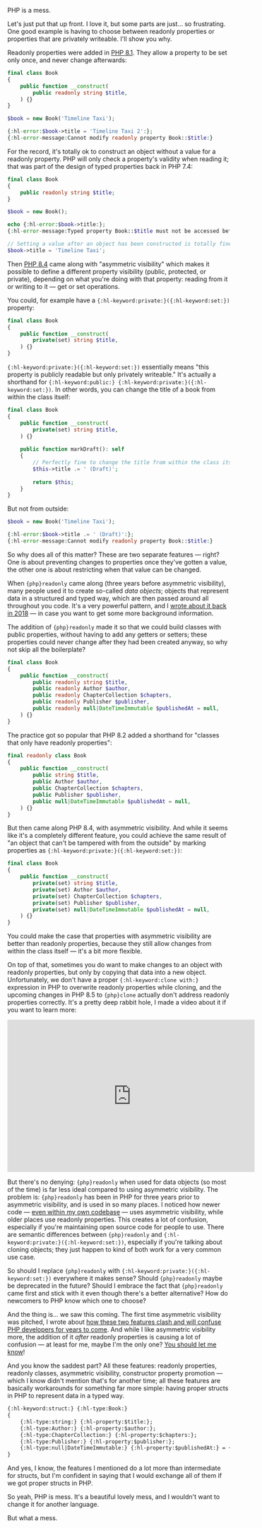 PHP is a mess. 

Let's just put that up front. I love it, but some parts are just… so frustrating. One good example is having to choose between readonly properties or properties that are privately writeable. I'll show you why.

Readonly properties were added in [PHP 8.1](/blog/php-81-readonly-properties). They allow a property to be set only once, and never change afterwards:

```php
final class Book
{
    public function __construct(
        public readonly string $title,
    ) {}
}
```

```php
$book = new Book('Timeline Taxi');

{:hl-error:$book->title = 'Timeline Taxi 2':};
{:hl-error-message:Cannot modify readonly property Book::$title:}
```

For the record, it's totally ok to construct an object without a value for a readonly property. PHP will only check a property's validity when reading it; that was part of the design of typed properties back in PHP 7.4:

```php
final class Book
{
    public readonly string $title;
}

$book = new Book();
```

```php
echo {:hl-error:$book->title:};
{:hl-error-message:Typed property Book::$title must not be accessed before initialization:}

// Setting a value after an object has been constructed is totally fine:
$book->title = 'Timeline Taxi';
```

Then [PHP 8.4](/blog/new-in-php-84#asymmetric-visibility-rfc) came along with "asymmetric visibility" which makes it possible to define a different property visibility (public, protected, or private), depending on what you're doing with that property: reading from it or writing to it — get or set operations. 

You could, for example have a `{:hl-keyword:private:}({:hl-keyword:set:})` property:

```php
final class Book
{
    public function __construct(
        private(set) string $title,
    ) {}
}
```

`{:hl-keyword:private:}({:hl-keyword:set:})` essentially means "this property is publicly readable but only privately writeable." It's actually a shorthand for `{:hl-keyword:public:} {:hl-keyword:private:}({:hl-keyword:set:})`. In other words, you can change the title of a book from within the class itself:

```php
final class Book
{
    public function __construct(
        private(set) string $title,
    ) {}
    
    public function markDraft(): self
    {
        // Perfectly fine to change the title from within the class itself
        $this->title .= ' (Draft)';
    
        return $this;
    }
}
```

But not from outside:

```php
$book = new Book('Timeline Taxi');

{:hl-error:$book->title .= ' (Draft)':};
{:hl-error-message:Cannot modify readonly property Book::$title:}
```

So why does all of this matter? These are two separate features — right? One is about preventing changes to properties once they've gotten a value, the other one is about restricting when that value can be changed.

When `{php}readonly` came along (three years before asymmetric visibility), many people used it to create so-called _data objects_; objects that represent data in a structured and typed way, which are then passed around all throughout you code. It's a very powerful pattern, and I [wrote about it back in 2018](/blog/structuring-unstructured-data) — in case you want to get some more background information. 

The addition of `{php}readonly` made it so that we could build classes with public properties, without having to add any getters or setters; these properties could never change after they had been created anyway, so why not skip all the boilerplate?

```php
final class Book
{
    public function __construct(
        public readonly string $title,
        public readonly Author $author,
        public readonly ChapterCollection $chapters,
        public readonly Publisher $publisher,
        public readonly null|DateTimeImmutable $publishedAt = null,
    ) {}
}
```

The practice got so popular that PHP 8.2 added a shorthand for "classes that only have readonly properties": 

```php
final readonly class Book
{
    public function __construct(
        public string $title,
        public Author $author,
        public ChapterCollection $chapters,
        public Publisher $publisher,
        public null|DateTimeImmutable $publishedAt = null,
    ) {}
}
```

But then came along PHP 8.4, with asymmetric visibility. And while it seems like it's a completely different feature, you could achieve the same result of "an object that can't be tampered with from the outside" by marking properties as `{:hl-keyword:private:}({:hl-keyword:set:})`:

```php
final class Book
{
    public function __construct(
        private(set) string $title,
        private(set) Author $author,
        private(set) ChapterCollection $chapters,
        private(set) Publisher $publisher,
        private(set) null|DateTimeImmutable $publishedAt = null,
    ) {}
}
```

You could make the case that properties with asymmetric visibility are better than readonly properties, because they still allow changes from within the class itself — it's a bit more flexible. 

On top of that, sometimes you do want to make changes to an object with readonly properties, but only by copying that data into a new object. Unfortunately, we don't have a proper `{:hl-keyword:clone with:}` expression in PHP to overwrite readonly properties while cloning, and the upcoming changes in PHP 8.5 to `{php}clone` actually don't address readonly properties correctly. It's a pretty deep rabbit hole, I made a video about it if you want to learn more:

<iframe width="560" height="345" src="https://www.youtube.com/embed/hkuy11kLlmM" title="YouTube video player" frameborder="0" allow="accelerometer; autoplay; clipboard-write; encrypted-media; gyroscope; picture-in-picture" allowfullscreen></iframe>

But there's no denying: `{php}readonly` when used for data objects (so most of the time) is far less ideal compared to using asymmetric visibility. The problem is: `{php}readonly` has been in PHP for three years prior to asymmetric visibility, and is used in so many places. I noticed how newer code — [even within my own codebase](https://github.com/tempestphp/tempest-framework) — uses asymmetric visibility, while older places use readonly properties. This creates a lot of confusion, especially if you're maintaining open source code for people to use. There are semantic differences between `{php}readonly` and `{:hl-keyword:private:}({:hl-keyword:set:})`, especially if you're talking about cloning objects; they just happen to kind of both work for a very common use case.

So should I replace `{php}readonly` with `{:hl-keyword:private:}({:hl-keyword:set:})` everywhere it makes sense? Should `{php}readonly` maybe be deprecated in the future? Should I embrace the fact that `{php}readonly` came first and stick with it even though there's a better alternative? How do newcomers to PHP know which one to choose?

And the thing is… we saw this coming. The first time asymmetric visibility was pitched, I wrote about [how these two features clash and will confuse PHP developers for years to come](/blog/thoughts-on-asymmetric-visibility). And while I like asymmetric visibility more, the addition of it _after_ readonly properties is causing a lot of confusion — at least for me, maybe I'm the only one? [You should let me know](/discord)!

And you know the saddest part? All these features: readonly properties, readonly classes, asymmetric visibility, constructor property promotion — which I know didn't mention that's for another time; all these features are basically workarounds for something far more simple: having proper structs in PHP to represent data in a typed way.

```txt
{:hl-keyword:struct:} {:hl-type:Book:}
{
    {:hl-type:string:} {:hl-property:$title:};
    {:hl-type:Author:} {:hl-property:$author:};
    {:hl-type:ChapterCollection:} {:hl-property:$chapters:};
    {:hl-type:Publisher:} {:hl-property:$publisher:};
    {:hl-type:null|DateTimeImmutable:} {:hl-property:$publishedAt:} = {:hl-keyword:null:};
}
```

And yes, I know, the features I mentioned do a lot more than intermediate for structs, but I'm confident in saying that I would exchange all of them if we got proper structs in PHP.

So yeah, PHP is mess. It's a beautiful lovely mess, and I wouldn't want to change it for another language. 

But what a mess. 